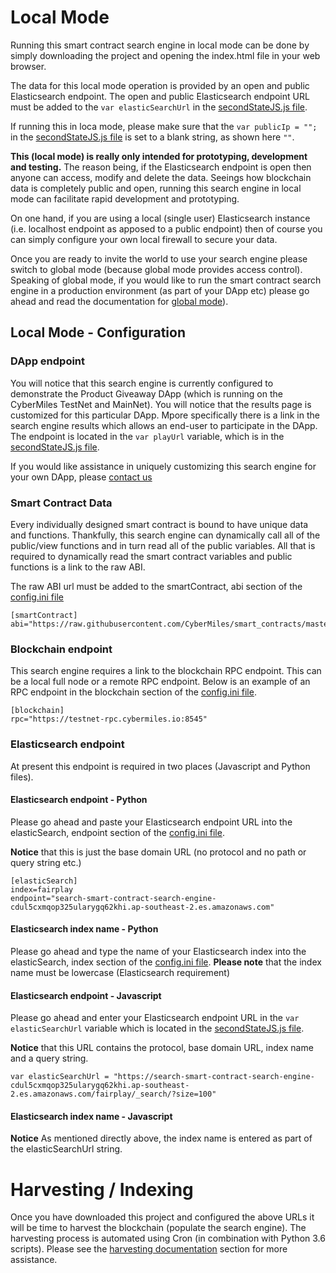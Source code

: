# Local Mode

Running this smart contract search engine in local mode can be done by simply downloading the project and opening the index.html file in your web browser.

The data for this local mode operation is provided by an open and public Elasticsearch endpoint. The open and public Elasticsearch endpoint URL must be added to the `var elasticSearchUrl` in the [secondStateJS.js file](../js/secondStateJS.js).

If running this in loca mode, please make sure that the `var publicIp = "";` in the [secondStateJS.js file](../js/secondStateJS.js) is set to a blank string, as shown here `""`.

**This (local mode) is really only intended for prototyping, development and testing.** The reason being, if the Elasticsearch endpoint is open then anyone can access, modify and delete the data. Seeings how blockchain data is completely public and open, running this search engine in local mode can facilitate rapid development and prototyping. 

On one hand, if you are using a local (single user) Elasticsearch instance (i.e. localhost endpoint as apposed to a public endpoint) then of course you can simply configure your own local firewall to secure your data. 

Once you are ready to invite the world to use your search engine please switch to global mode (because global mode provides access control). Speaking of global mode, if you would like to run the smart contract search engine in a production environment (as part of your DApp etc) please go ahead and read the documentation for [global mode](./global_mode.md)).

## Local Mode - Configuration

### DApp endpoint

You will notice that this search engine is currently configured to demonstrate the Product Giveaway DApp (which is running on the CyberMiles TestNet and MainNet). You will notice that the results page is customized for this particular DApp. Mpore specifically there is a link in the search engine results which allows an end-user to participate in the DApp. The endpoint is located in the `var playUrl` variable, which is in the [secondStateJS.js file](../js/secondStateJS.js).

If you would like assistance in uniquely customizing this search engine for your own DApp, please [contact us](https://www.secondstate.io/)

### Smart Contract Data

Every individually designed smart contract is bound to have unique data and functions. Thankfully, this search engine can dynamically call all of the public/view functions and in turn read all of the public variables. All that is required to dynamically read the smart contract variables and public functions is a link to the raw ABI.

The raw ABI url must be added to the smartContract, abi section of the [config.ini file](../python/config.ini)

```
[smartContract]
abi="https://raw.githubusercontent.com/CyberMiles/smart_contracts/master/FairPlay/v1/dapp/FairPlay.abi"
```

### Blockchain endpoint

This search engine requires a link to the blockchain RPC endpoint. This can be a local full node or a remote RPC endpoint. Below is an example of an RPC endpoint in the blockchain section of the [config.ini file](../python/config.ini).
```
[blockchain]
rpc="https://testnet-rpc.cybermiles.io:8545"
```

### Elasticsearch endpoint

At present this endpoint is required in two places (Javascript and Python files).

#### Elasticsearch endpoint - Python

Please go ahead and paste your Elasticsearch endpoint URL into the elasticSearch, endpoint section of the [config.ini file](../python/config.ini). 

**Notice** that this is just the base domain URL (no protocol and no path or query string etc.)

```
[elasticSearch]
index=fairplay
endpoint="search-smart-contract-search-engine-cdul5cxmqop325ularygq62khi.ap-southeast-2.es.amazonaws.com"
```
#### Elasticsearch index name - Python

Please go ahead and type the name of your Elasticsearch index into the elasticSearch, index section of the [config.ini file](../python/config.ini). **Please note** that the index name must be lowercase (Elasticsearch requirement)

#### Elasticsearch endpoint - Javascript

Please go ahead and enter your Elasticsearch endpoint URL in the `var elasticSearchUrl` variable which is located in the [secondStateJS.js file](../js/secondStateJS.js).

**Notice** that this URL contains the protocol, base domain URL, index name and a query string.

```
var elasticSearchUrl = "https://search-smart-contract-search-engine-cdul5cxmqop325ularygq62khi.ap-southeast-2.es.amazonaws.com/fairplay/_search/?size=100"
```

#### Elasticsearch index name - Javascript

**Notice** As mentioned directly above, the index name is entered as part of the elasticSearchUrl string.

# Harvesting / Indexing

Once you have downloaded this project and configured the above URLs it will be time to harvest the blockchain (populate the search engine). The harvesting process is automated using Cron (in combination with Python 3.6 scripts). Please see the [harvesting documentation](./harvesting.md) section for more assistance.

